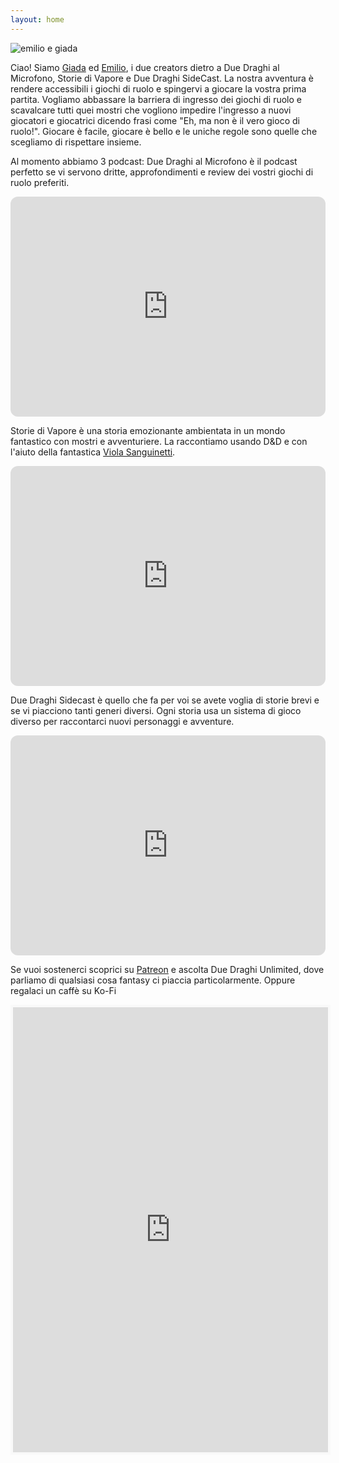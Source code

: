 ```yaml
---
layout: home
---
```

![emilio e giada](/assets/images/emilio_giada_2.webp)

Ciao! Siamo [Giada](https://www.giadataribelli.com/) ed [Emilio](https://github.com/emiliopalmerini), i due creators dietro a Due Draghi al Microfono, Storie di Vapore e Due Draghi SideCast. 
La nostra avventura è rendere accessibili i giochi di ruolo e spingervi a giocare la vostra prima partita. Vogliamo abbassare la barriera di ingresso dei giochi di ruolo e scavalcare tutti quei mostri che vogliono impedire l'ingresso a nuovi giocatori e giocatrici dicendo frasi come "Eh, ma non è il vero gioco di ruolo!".
Giocare è facile, giocare è bello e le uniche regole sono quelle che scegliamo di rispettare insieme.

Al momento abbiamo 3 podcast:
Due Draghi al Microfono è il podcast perfetto se vi servono dritte, approfondimenti e review dei vostri giochi di ruolo preferiti. 
<iframe style="border-radius:12px" src="https://open.spotify.com/embed/show/1xUd7hMLVjCUcvDDtqyP5q?utm_source=generator" width="100%" height="352" frameBorder="0" allowfullscreen="" allow="autoplay; clipboard-write; encrypted-media; fullscreen; picture-in-picture" loading="lazy"></iframe>


Storie di Vapore è una storia emozionante ambientata in un mondo fantastico con mostri e avventuriere. La raccontiamo usando D&D e con l'aiuto della fantastica [Viola Sanguinetti](https://www.instagram.com/viovagram/). 

<iframe style="border-radius:12px" src="https://open.spotify.com/embed/show/5tExscuC59ILdVBHxDF2kz?utm_source=generator" width="100%" height="352" frameBorder="0" allowfullscreen="" allow="autoplay; clipboard-write; encrypted-media; fullscreen; picture-in-picture" loading="lazy"></iframe>

Due Draghi Sidecast è quello che fa per voi se avete voglia di storie brevi e se vi piacciono tanti generi diversi. Ogni storia usa un sistema di gioco diverso per raccontarci nuovi personaggi e avventure.
<iframe style="border-radius:12px" src="https://open.spotify.com/embed/show/78Db3i2bBJd5MFtdOxSyr1?utm_source=generator" width="100%" height="352" frameBorder="0" allowfullscreen="" allow="autoplay; clipboard-write; encrypted-media; fullscreen; picture-in-picture" loading="lazy"></iframe>

Se vuoi sostenerci scoprici su [Patreon](patreon.com/DueDraghiPlus) e ascolta Due Draghi Unlimited, dove parliamo di qualsiasi cosa fantasy ci piaccia particolarmente.
Oppure regalaci un caffè su Ko-Fi
<iframe id='kofiframe' src='https://ko-fi.com/duedraghicoffee/?hidefeed=true&widget=true&embed=true&preview=true' style='border:none;width:100%;padding:4px;background:#f9f9f9;' height='712' title='duedraghicoffee'></iframe>
